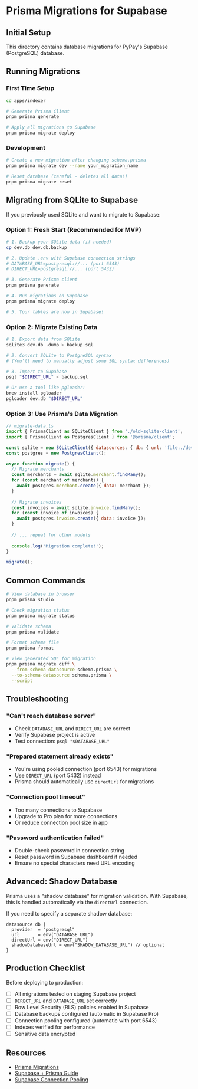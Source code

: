 # Prisma Migrations for Supabase

## Initial Setup

This directory contains database migrations for PyPay's Supabase (PostgreSQL) database.

## Running Migrations

### First Time Setup

```bash
cd apps/indexer

# Generate Prisma Client
pnpm prisma generate

# Apply all migrations to Supabase
pnpm prisma migrate deploy
```

### Development

```bash
# Create a new migration after changing schema.prisma
pnpm prisma migrate dev --name your_migration_name

# Reset database (careful - deletes all data!)
pnpm prisma migrate reset
```

## Migrating from SQLite to Supabase

If you previously used SQLite and want to migrate to Supabase:

### Option 1: Fresh Start (Recommended for MVP)

```bash
# 1. Backup your SQLite data (if needed)
cp dev.db dev.db.backup

# 2. Update .env with Supabase connection strings
# DATABASE_URL=postgresql://... (port 6543)
# DIRECT_URL=postgresql://... (port 5432)

# 3. Generate Prisma client
pnpm prisma generate

# 4. Run migrations on Supabase
pnpm prisma migrate deploy

# 5. Your tables are now in Supabase!
```

### Option 2: Migrate Existing Data

```bash
# 1. Export data from SQLite
sqlite3 dev.db .dump > backup.sql

# 2. Convert SQLite to PostgreSQL syntax
# (You'll need to manually adjust some SQL syntax differences)

# 3. Import to Supabase
psql "$DIRECT_URL" < backup.sql

# Or use a tool like pgloader:
brew install pgloader
pgloader dev.db "$DIRECT_URL"
```

### Option 3: Use Prisma's Data Migration

```javascript
// migrate-data.ts
import { PrismaClient as SQLiteClient } from './old-sqlite-client';
import { PrismaClient as PostgresClient } from '@prisma/client';

const sqlite = new SQLiteClient({ datasources: { db: { url: 'file:./dev.db' } } });
const postgres = new PostgresClient();

async function migrate() {
  // Migrate merchants
  const merchants = await sqlite.merchant.findMany();
  for (const merchant of merchants) {
    await postgres.merchant.create({ data: merchant });
  }
  
  // Migrate invoices
  const invoices = await sqlite.invoice.findMany();
  for (const invoice of invoices) {
    await postgres.invoice.create({ data: invoice });
  }
  
  // ... repeat for other models
  
  console.log('Migration complete!');
}

migrate();
```

## Common Commands

```bash
# View database in browser
pnpm prisma studio

# Check migration status
pnpm prisma migrate status

# Validate schema
pnpm prisma validate

# Format schema file
pnpm prisma format

# View generated SQL for migration
pnpm prisma migrate diff \
  --from-schema-datasource schema.prisma \
  --to-schema-datasource schema.prisma \
  --script
```

## Troubleshooting

### "Can't reach database server"
- Check `DATABASE_URL` and `DIRECT_URL` are correct
- Verify Supabase project is active
- Test connection: `psql "$DATABASE_URL"`

### "Prepared statement already exists"
- You're using pooled connection (port 6543) for migrations
- Use `DIRECT_URL` (port 5432) instead
- Prisma should automatically use `directUrl` for migrations

### "Connection pool timeout"
- Too many connections to Supabase
- Upgrade to Pro plan for more connections
- Or reduce connection pool size in app

### "Password authentication failed"
- Double-check password in connection string
- Reset password in Supabase dashboard if needed
- Ensure no special characters need URL encoding

## Advanced: Shadow Database

Prisma uses a "shadow database" for migration validation. With Supabase, this is handled automatically via the `directUrl` connection.

If you need to specify a separate shadow database:

```prisma
datasource db {
  provider  = "postgresql"
  url       = env("DATABASE_URL")
  directUrl = env("DIRECT_URL")
  shadowDatabaseUrl = env("SHADOW_DATABASE_URL") // optional
}
```

## Production Checklist

Before deploying to production:

- [ ] All migrations tested on staging Supabase project
- [ ] `DIRECT_URL` and `DATABASE_URL` set correctly
- [ ] Row Level Security (RLS) policies enabled in Supabase
- [ ] Database backups configured (automatic in Supabase Pro)
- [ ] Connection pooling configured (automatic with port 6543)
- [ ] Indexes verified for performance
- [ ] Sensitive data encrypted

## Resources

- [Prisma Migrations](https://www.prisma.io/docs/concepts/components/prisma-migrate)
- [Supabase + Prisma Guide](https://supabase.com/docs/guides/integrations/prisma)
- [Supabase Connection Pooling](https://supabase.com/docs/guides/database/connecting-to-postgres#connection-pooler)

